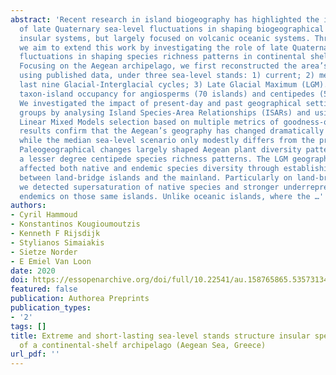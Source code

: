 ```yaml
---
abstract: 'Recent research in island biogeography has highlighted the important role
  of late Quaternary sea-level fluctuations in shaping biogeographical patterns in
  insular systems, but largely focused on volcanic oceanic systems. Through this study
  we aim to extend this work by investigating the role of late Quaternary sea-level
  fluctuations in shaping species richness patterns in continental shelf island systems.
  Focusing on the Aegean archipelago, we first reconstructed the area’s geography
  using published data, under three sea-level stands: 1) current; 2) median over the
  last nine Glacial-Interglacial cycles; 3) Late Glacial Maximum (LGM). We compiled
  taxon-island occupancy for angiosperms (70 islands) and centipedes (56 islands).
  We investigated the impact of present-day and past geographical settings on chorological
  groups by analysing Island Species-Area Relationships (ISARs) and using Generalized
  Linear Mixed Models selection based on multiple metrics of goodness-of-fit. Our
  results confirm that the Aegean’s geography has changed dramatically since the LGM,
  while the median sea-level scenario only modestly differs from the present configuration.
  Paleogeographical changes largely shaped Aegean plant diversity patterns, and to
  a lesser degree centipede species richness patterns. The LGM geographic configuration
  affected both native and endemic species diversity through establishing connections
  between land-bridge islands and the mainland. Particularly on land-bridge islands
  we detected supersaturation of native species and stronger underrepresentation of
  endemics on those same islands. Unlike oceanic islands, where the …'
authors:
- Cyril Hammoud
- Konstantinos Kougioumoutzis
- Kenneth F Rijsdijk
- Stylianos Simaiakis
- Sietze Norder
- E Emiel Van Loon
date: 2020
doi: https://essopenarchive.org/doi/full/10.22541/au.158765865.53573134
featured: false
publication: Authorea Preprints
publication_types:
- '2'
tags: []
title: Extreme and short-lasting sea-level stands structure insular species diversity
  of a continental-shelf archipelago (Aegean Sea, Greece)
url_pdf: ''
---
```

